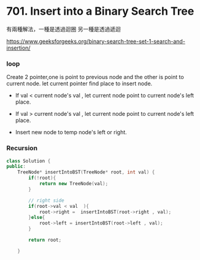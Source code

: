 # 701. Insert into a Binary Search Tree

有兩種解法，一種是透過迴圈 另一種是透過遞迴

https://www.geeksforgeeks.org/binary-search-tree-set-1-search-and-insertion/

### loop

Create 2 pointer,one is point to previous node and the other is point to current node.
let current pointer find place to insert node.

- If val < current node's val , let current node point to current node's left place.
- If val > current node's val , let current node point to current node's left place.

- Insert new node to temp node's left or right.

### Recursion

```c++
class Solution {
public:
    TreeNode* insertIntoBST(TreeNode* root, int val) {
        if(!root){
            return new TreeNode(val);
        }

        // right side
        if(root->val < val  ){
            root->right =  insertIntoBST(root->right , val);
        }else{
            root->left = insertIntoBST(root->left , val);
        }

        return root;

    }
```
